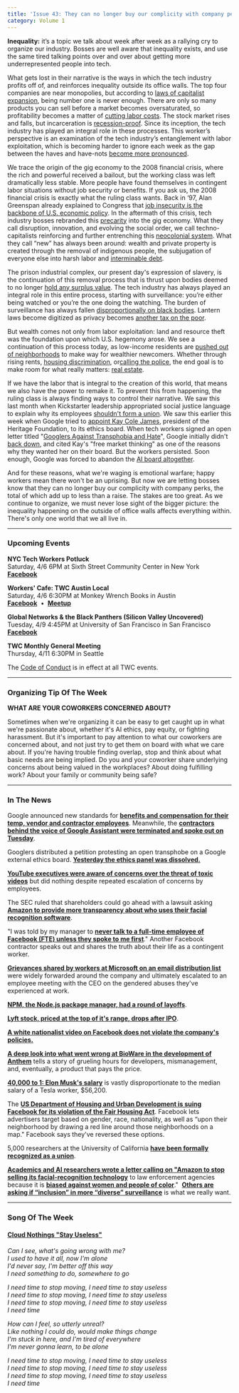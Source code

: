```yaml
---
title: 'Issue 43: They can no longer buy our complicity with company perks'
category: Volume 1
---
```


<!-- Content imported from: https://mailchi.mp/239020c4d08c/tech-workers-coalition-update-1349929?e=dbff030191 -->

**Inequality:** it’s a topic we talk about week after week as a rallying cry to organize our industry. Bosses are well aware that inequality exists, and use the same tired talking points over and over about getting more underrepresented people into tech.

<!--excerpt-->

What gets lost in their narrative is the ways in which the tech industry profits off of, and reinforces inequality outside its office walls. The top four companies are near monopolies, but according to [laws of capitalist expansion](https://crimethinc.com/2018/11/05/diagnostic-of-the-future-between-the-crisis-of-democracy-and-the-crisis-of-capitalism-a-forecast), being number one is never enough. There are only so many products you can sell before a market becomes oversaturated, so profitability becomes a matter of [cutting labor costs](https://www.theguardian.com/technology/2018/dec/11/google-tvc-full-time-employees-training-document). The stock market rises and falls, but incarceration is [recession-proof](https://content.ucpress.edu/chapters/10784.ch01.pdf). Since its inception, the tech industry has played an integral role in these processes. This worker’s perspective is an examination of the tech industry’s entanglement with labor exploitation, which is becoming harder to ignore each week as the gap between the haves and have-nots [become more pronounced](https://www.sfchronicle.com/business/article/Lyft-to-share-Wall-Street-wealth-with-drivers-13680614.php).

We trace the origin of the gig economy to the 2008 financial crisis, where the rich and powerful received a bailout, but the working class was left dramatically less stable. More people have found themselves in contingent labor situations without job security or benefits. If you ask us, the 2008 financial crisis is exactly what the ruling class wants. Back in ‘97, Alan Greenspan already explained to Congress that [job insecurity is the backbone of U.S. economic policy](https://www.nytimes.com/1997/02/27/business/job-insecurity-of-workers-is-a-big-factor-in-fed-policy.html). In the aftermath of this&nbsp;crisis, tech industry bosses rebranded this [precarity](https://newleftreview.org/issues/II66/articles/michael-denning-wageless-life) into the gig economy.&nbsp;What they call disruption, innovation, and evolving the social order, we call techno-capitalists reinforcing and further entrenching this [neocolonial system](https://www.thenation.com/article/politics-debt-america/). What they call “new” has always been around: wealth and private property is created through the removal of indigenous people, the subjugation of everyone else into harsh labor and [interminable debt](https://www.pymnts.com/disbursements/2018/ingo-money-solo-funds-payroll-payday-loans-healthcare/).
  
The prison industrial complex, our present day's expression of slavery, is the continuation of this removal process that is thrust upon bodies deemed to no longer [hold any surplus value](https://www.thenewstribune.com/news/local/article227461664.html). The tech industry has always played an integral role in this entire process, starting with surveillance: you’re either being watched or you’re the one doing the watching. The burden of surveillance has always fallen [disproportionally on black bodies](https://truthout.org/articles/the-surveillance-of-blackness-from-the-slave-trade-to-the-police/). Lantern laws become digitized as privacy becomes [another tax on the poor](https://www.fastcompany.com/90317495/another-tax-on-the-poor-surrendering-privacy-for-survival).

But wealth comes not only from labor exploitation: land and resource theft was the foundation upon which U.S. hegemony arose. We see a continuation of this process today, as low-income residents are [pushed out of neighborhoods](https://www.seattletimes.com/seattle-news/central-districts-shrinking-black-community-wonders-whats-next/) to make way for wealthier newcomers. Whether through rising rents,&nbsp;[housing discrimination](https://www.seattletimes.com/business/hud-charges-facebook-with-housing-discrimination-in-its-advertising/), or[calling the police](https://gizmodo.com/a-startup-set-its-scooters-to-scream-unlock-me-or-ill-c-1826651740), the end goal is to make room for what really matters: [real estate](https://www.cnbc.com/2018/09/27/heres-the-next-industry-tech-is-looking-to-disrupt-real-estate.html).

If we have the labor that is integral to the creation of this world, that means we also have the power to remake it. To prevent this from happening, the ruling class is always finding ways to control their narrative. We saw this last month when Kickstarter leadership appropriated social justice language to explain why its employees [shouldn't form a union](https://gizmodo.com/leaked-memo-shows-kickstarter-senior-staffers-are-pushi-1833470597). We saw this earlier this week when Google tried to [appoint Kay Cole James](https://www.blog.google/technology/ai/external-advisory-council-help-advance-responsible-development-ai/), president of the Heritage Foundation, to its ethics board. When tech workers signed an open letter titled "[Googlers Against Transphobia and Hate](https://medium.com/@against.transphobia/googlers-against-transphobia-and-hate-b1b0a5dbf76)", Google initially didn't [back down](https://www.axios.com/googlers-protest-ai-advisory-board-member-4e3ef1d2-b53e-4c2e-b789-4d394788178d.html), and cited Kay's "free market thinking" as one of the reasons why they wanted her on their board. But the workers persisted. Soon enough, Google was forced to abandon the&nbsp;[AI board altogether](https://www.commondreams.org/news/2019/04/05/worker-power-wins-google-scraps-controversial-ai-ethics-board-after-widespread).

And for these reasons, what we're waging&nbsp;is emotional warfare;&nbsp;happy workers mean there won't be an uprising. But now we are letting bosses know that they can no longer buy our complicity with company perks, the total of which add up to less than a raise. The stakes are too great. As we continue to organize, we must never lose sight of the&nbsp;bigger picture:&nbsp;the inequality happening on the outside of office walls affects everything within. There's only one world that we all&nbsp;live in.

***

###  Upcoming Events

**NYC Tech Workers Potluck**  
Saturday, 4/6 6PM at Sixth Street Community Center in New York&nbsp;  
[**Facebook**](https://www.facebook.com/events/423252708431308/)  
  
**Workers' Cafe: TWC Austin Local**  
Saturday, 4/6 6:30PM at Monkey Wrench Books in Austin  
**[Facebook](https://www.facebook.com/events/407359446696088/)**&nbsp; •&nbsp; [**Meetup**](https://meetu.ps/e/Gz1jX/3SQcb/f)

**Global Networks & the Black Panthers (Silicon Valley Uncovered)**  
Tuesday, 4/9 4:45PM at University of San Francisco in San Francisco  
[**Facebook**](https://www.facebook.com/events/323858001806146/)  
  
**TWC Monthly General Meeting**  
Thursday, 4/11 6:30PM in Seattle

The [Code of Conduct](https://techworkerscoalition.org/community-guide/) is in effect at all TWC events.

***

### Organizing Tip Of The Week

**WHAT ARE YOUR COWORKERS CONCERNED ABOUT?**  
  
Sometimes when we're organizing it can be easy to get caught up in what we're passionate about, whether it's AI ethics, pay equity, or fighting harassment. But it's important to pay attention to what our coworkers are concerned about, and not just try to get them on board with what we care about. If you're having trouble finding overlap, stop and think about what basic needs are being implied. Do you and your coworker share underlying concerns about being valued in the workplaces? About doing fulfilling work? About your family or community being safe? 

***

### In The News

Google announced new standards for [**benefits and compensation for their temp, vendor and contractor employees**](https://www.forbes.com/sites/jilliandonfro/2019/04/02/google-to-require-temp-and-contract-workers-to-receive-healthcare-and-parental-leave/amp/). Meanwhile, the [**contractors behind the voice of Google Assistant were terminated and spoke out on Tuesday**](https://medium.com/@GoogleWalkout/not-ok-google-79cc63342c05).&nbsp;  
  
Googlers distributed a petition protesting an open transphobe on a Google external ethics board. **[Yesterday the ethics panel was dissolved.](https://www.vox.com/future-perfect/2019/4/4/18295933/google-cancels-ai-ethics-board)**  
  
[**YouTube executives were aware of concerns over the threat of toxic videos**](https://www.bloomberg.com/news/features/2019-04-02/youtube-executives-ignored-warnings-letting-toxic-videos-run-rampant) but did nothing despite repeated escalation of concerns by employees.  
  
The SEC ruled that shareholders could go ahead with a lawsuit asking [**Amazon to provide more transparency about who uses their facial recognition software**](https://www.biometricupdate.com/201904/sec-ruling-sets-up-potential-legal-clash-between-amazon-and-shareholders-over-biometric-sales).  
  
"I was told by my manager to [**never talk to a full-time employee of Facebook (FTE) unless they spoke to me first**](https://www.workersforworkers.org/daphne/)." Another Facebook contractor speaks out and shares the truth about their life as a contingent worker.&nbsp;&nbsp;  
  
[**Grievances shared by workers at Microsoft on an email distribution list**](https://www.wired.com/story/microsoft-employees-protest-treatment-women-ceo-nadella/) were widely forwarded around the company and ultimately escalated to an employee meeting with the CEO on the gendered abuses they've experienced at work.  
  
[**NPM, the Node.js package manager, had a round of layoffs**](https://www.theregister.co.uk/2019/04/01/npm_layoff_staff/).  
  
[**Lyft stock, priced at the top of it's range, drops after IPO**](https://markets.businessinsider.com/news/stocks/lyft-stock-price-shares-fall-below-ipo-price-2019-4-1028075252).

[**A white nationalist video on Facebook does not violate the company's policies.**](https://www.huffpost.com/entry/facebook-white-nationalism-faith-goldy-video_n_5ca37bade4b0f2df8669c196)

**[A deep look into what went wrong at BioWare in the development of Anthem](https://kotaku.com/how-biowares-anthem-went-wrong-1833731964)** tells a story of grueling hours for developers, mismanagement, and, eventually, a product that pays the price. 

[**40,000 to 1: Elon Musk's salary**](https://www.mercurynews.com/2019/04/02/elon-musks-compensation-at-least-40000-times-bigger-than-median-tesla-worker-report/)&nbsp;is vastly disproportionate to the median salary of a Tesla worker, $56,200.  
  
The [**US Department of Housing and Urban Development is suing Facebook for its violation of the&nbsp;Fair Housing Act**](https://www.newsweek.com/facebook-department-housing-and-urban-development-discrimination-advertising-1378099). Facebook lets advertisers target based on gender, race, nationality, as well as “upon their neighborhood by drawing a red line around those neighborhoods on a map." Facebook says they've reversed these options.  
  
5,000 researchers at the University of California **[have been formally recognized as a union](https://www.statnews.com/2019/04/03/staff-scientists-at-the-university-of-california-set-to-form-a-first-of-its-kind-union/)**.  
  
[**Academics and AI researchers wrote a letter calling on "Amazon to stop selling its facial-recognition technology**](https://www.nytimes.com/2019/04/03/technology/amazon-facial-recognition-technology.html)&nbsp;to law enforcement agencies because it is **[biased against women and people of color](https://medium.com/@bu64dcjrytwitb8/on-recent-research-auditing-commercial-facial-analysis-technology-19148bda1832)**."&nbsp; **[Others are asking if “inclusion” in more “diverse” surveillance](https://www.washingtonpost.com/technology/2018/06/28/facial-recognition-technology-is-finally-more-accurate-identifying-people-color-could-that-be-used-against-immigrants/)** is what we really want.

***

###  Song Of The Week

#### [Cloud Nothings "Stay Useless"](https://www.youtube.com/watch?v=T_zRt_EmqoU)

_Can I see, what's going wrong with me?_  
_I used to have it all, now I'm alone_  
_I'd never say, I'm better off this way_  
_I need something to do, somewhere to go_  

_I need time to stop moving, I need time to stay useless_  
_I need time to stop moving, I need time to stay useless_  
_I need time to stop moving, I need time to stay useless_  
_I need time_  

_How can I feel, so utterly unreal?_  
_Like nothing I could do, would make things change_  
_I'm stuck in here, and I'm tired of everywhere_  
_I'm never gonna learn, to be alone_  

_I need time to stop moving, I need time to stay useless_  
_I need time to stop moving, I need time to stay useless_  
_I need time to stop moving, I need time to stay useless_  
_I need time_  
